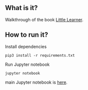 ## What is it?
Walkthrough of the book [Little Learner](https://www.amazon.com/Little-Learner-Straight-Line-Learning-ebook/dp/B0BCDKRPTJ).

## How to run it?

Install dependencies
```shell
pip3 install -r requirements.txt
```

Run Jupyter notebook
```shell
jupyter notebook
```

main Jupyter notebook is [here](./little_learner.ipynb).